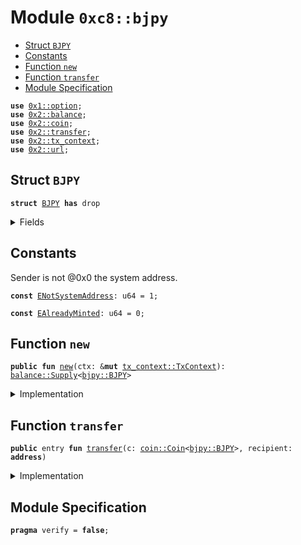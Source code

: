 
<a name="0xc8_bjpy"></a>

# Module `0xc8::bjpy`



-  [Struct `BJPY`](#0xc8_bjpy_BJPY)
-  [Constants](#@Constants_0)
-  [Function `new`](#0xc8_bjpy_new)
-  [Function `transfer`](#0xc8_bjpy_transfer)
-  [Module Specification](#@Module_Specification_1)


<pre><code><b>use</b> <a href="">0x1::option</a>;
<b>use</b> <a href="../../../.././build/Sui/docs/balance.md#0x2_balance">0x2::balance</a>;
<b>use</b> <a href="../../../.././build/Sui/docs/coin.md#0x2_coin">0x2::coin</a>;
<b>use</b> <a href="../../../.././build/Sui/docs/transfer.md#0x2_transfer">0x2::transfer</a>;
<b>use</b> <a href="../../../.././build/Sui/docs/tx_context.md#0x2_tx_context">0x2::tx_context</a>;
<b>use</b> <a href="../../../.././build/Sui/docs/url.md#0x2_url">0x2::url</a>;
</code></pre>



<a name="0xc8_bjpy_BJPY"></a>

## Struct `BJPY`



<pre><code><b>struct</b> <a href="bjpy.md#0xc8_bjpy_BJPY">BJPY</a> <b>has</b> drop
</code></pre>



<details>
<summary>Fields</summary>


<dl>
<dt>
<code>dummy_field: bool</code>
</dt>
<dd>

</dd>
</dl>


</details>

<a name="@Constants_0"></a>

## Constants


<a name="0xc8_bjpy_ENotSystemAddress"></a>

Sender is not @0x0 the system address.


<pre><code><b>const</b> <a href="bjpy.md#0xc8_bjpy_ENotSystemAddress">ENotSystemAddress</a>: u64 = 1;
</code></pre>



<a name="0xc8_bjpy_EAlreadyMinted"></a>



<pre><code><b>const</b> <a href="bjpy.md#0xc8_bjpy_EAlreadyMinted">EAlreadyMinted</a>: u64 = 0;
</code></pre>



<a name="0xc8_bjpy_new"></a>

## Function `new`



<pre><code><b>public</b> <b>fun</b> <a href="bjpy.md#0xc8_bjpy_new">new</a>(ctx: &<b>mut</b> <a href="../../../.././build/Sui/docs/tx_context.md#0x2_tx_context_TxContext">tx_context::TxContext</a>): <a href="../../../.././build/Sui/docs/balance.md#0x2_balance_Supply">balance::Supply</a>&lt;<a href="bjpy.md#0xc8_bjpy_BJPY">bjpy::BJPY</a>&gt;
</code></pre>



<details>
<summary>Implementation</summary>


<pre><code><b>public</b> <b>fun</b> <a href="bjpy.md#0xc8_bjpy_new">new</a>(ctx: &<b>mut</b> TxContext): Supply&lt;<a href="bjpy.md#0xc8_bjpy_BJPY">BJPY</a>&gt; {
    <b>assert</b>!(<a href="../../../.././build/Sui/docs/tx_context.md#0x2_tx_context_sender">tx_context::sender</a>(ctx) == @0x0, <a href="bjpy.md#0xc8_bjpy_ENotSystemAddress">ENotSystemAddress</a>);
    <b>assert</b>!(<a href="../../../.././build/Sui/docs/tx_context.md#0x2_tx_context_epoch">tx_context::epoch</a>(ctx) == 0, <a href="bjpy.md#0xc8_bjpy_EAlreadyMinted">EAlreadyMinted</a>);
    <b>let</b> (cap, metadata) = <a href="../../../.././build/Sui/docs/coin.md#0x2_coin_create_currency">coin::create_currency</a>(
        <a href="bjpy.md#0xc8_bjpy_BJPY">BJPY</a> {},
        9,
        b"<a href="bjpy.md#0xc8_bjpy_BJPY">BJPY</a>",
        b"Benfen JPY",
        b"",
        <a href="_none">option::none</a>(),
        ctx
    );
    <a href="../../../.././build/Sui/docs/transfer.md#0x2_transfer_public_freeze_object">transfer::public_freeze_object</a>(metadata);
    <a href="../../../.././build/Sui/docs/coin.md#0x2_coin_treasury_into_supply">coin::treasury_into_supply</a>(cap)
}
</code></pre>



</details>

<a name="0xc8_bjpy_transfer"></a>

## Function `transfer`



<pre><code><b>public</b> entry <b>fun</b> <a href="../../../.././build/Sui/docs/transfer.md#0x2_transfer">transfer</a>(c: <a href="../../../.././build/Sui/docs/coin.md#0x2_coin_Coin">coin::Coin</a>&lt;<a href="bjpy.md#0xc8_bjpy_BJPY">bjpy::BJPY</a>&gt;, recipient: <b>address</b>)
</code></pre>



<details>
<summary>Implementation</summary>


<pre><code><b>public</b> entry <b>fun</b> <a href="../../../.././build/Sui/docs/transfer.md#0x2_transfer">transfer</a>(c: <a href="../../../.././build/Sui/docs/coin.md#0x2_coin_Coin">coin::Coin</a>&lt;<a href="bjpy.md#0xc8_bjpy_BJPY">BJPY</a>&gt;, recipient: <b>address</b>) {
    <a href="../../../.././build/Sui/docs/transfer.md#0x2_transfer_public_transfer">transfer::public_transfer</a>(c, recipient)
}
</code></pre>



</details>

<a name="@Module_Specification_1"></a>

## Module Specification



<pre><code><b>pragma</b> verify = <b>false</b>;
</code></pre>
